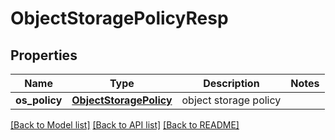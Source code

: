 # ObjectStoragePolicyResp

## Properties
Name | Type | Description | Notes
------------ | ------------- | ------------- | -------------
**os_policy** | [**ObjectStoragePolicy**](ObjectStoragePolicy.md) | object storage policy | 

[[Back to Model list]](../README.md#documentation-for-models) [[Back to API list]](../README.md#documentation-for-api-endpoints) [[Back to README]](../README.md)


